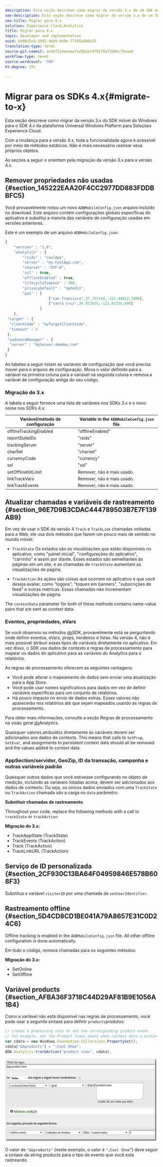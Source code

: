 ```yaml
---
description: Esta seção descreve como migrar da versão 3.x de um SDK móvel anterior do Windows para o SDK 4.x da plataforma Universal Windows Platform para Soluções Experience Cloud.
seo-description: Esta seção descreve como migrar da versão 3.x de um SDK móvel anterior do Windows para o SDK 4.x da plataforma Universal Windows Platform para Soluções Experience Cloud.
seo-title: Migrar para 4.x
solution: Experience Cloud,Analytics
title: Migrar para 4.x
topic: Developer and implementation
uuid: bdd6c5cd-3892-4e99-b69e-77105ad66e25
translation-type: tm+mt
source-git-commit: ae16f224eeaeefa29b2e1479270a72694c79aaa0
workflow-type: tm+mt
source-wordcount: '705'
ht-degree: 15%

---
```



# Migrar para os SDKs 4.x{#migrate-to-x}

Esta seção descreve como migrar da versão 3.x do SDK móvel do Windows para o SDK 4.x da plataforma Universal Windows Platform para Soluções Experience Cloud.

Com a mudança para a versão 4.x, toda a funcionalidade agora é acessível por meio de métodos estáticos. Não é mais necessário rastrear seus próprios objetos.

As seções a seguir o orientam pela migração da versão 3.x para a versão 4.x.

## Remover propriedades não usadas {#section_145222EAA20F4CC2977DD883FDDBBFC5}

Você provavelmente notou um novo `ADBMobileConfig.json` arquivo incluído no download. Este arquivo contém configurações globais específicas do aplicativo e substitui a maioria das variáveis de configuração usadas em versões anteriores.

Este é um exemplo de um arquivo `ADBMobileConfig.json`:

```js
{ 
    "version" : "1.0", 
    "analytics" : { 
        "rsids" : "coolApp", 
        "server" : "my.CoolApp.com", 
        "charset" : "UTF-8", 
        "ssl" : true, 
        "offlineEnabled" : true, 
        "lifecycleTimeout" : 300, 
        "privacyDefault" : "optedin", 
        "poi" : [ 
                    ["san francisco",37.757144,-122.44812,7000], 
                    ["santa cruz",36.972935,-122.01725,600] 
                ] 
    }, 
 "target" : { 
  "clientCode" : "myTargetClientCode", 
  "timeout" : 5 
 }, 
 "audienceManager" : { 
  "server" : "myServer.demdex.com" 
 } 
}
```

As tabelas a seguir listam as variáveis de configuração que você precisa mover para o arquivo de configuração. Mova o valor definido para a variável na primeira coluna para a variável na segunda coluna e remova a variável de configuração antiga do seu código.

### Migração do 3.x

A tabela a seguir fornece uma lista de variáveis nos SDKs 3.x e o novo nome nos SDKs 4.x:

| Variável/método de configuração | Variable in the `ADBMobileConfig.json` file. |
|--- |--- |
| offlineTrackingEnabled | &quot;offlineEnabled&quot; |
| reportSuiteIDs | &quot;rsids&quot; |
| trackingServer | &quot;server&quot; |
| charSet | &quot;charset&quot; |
| currencyCode | &quot;currency&quot; |
| ssl | &quot;ssl&quot; |
| setOfflineHitLimit | Remover, não é mais usado. |
| linkTrackVars | Remover, não é mais usado. |
| linkTrackEvents | Remover, não é mais usado. |

## Atualizar chamadas e variáveis de rastreamento {#section_96E7D9B3CDAC444789503B7E7F139AB9}

Em vez de usar o SDK da versão 4 `Track` e `TrackLink` chamadas voltadas para a Web, ele usa dois métodos que fazem um pouco mais de sentido no mundo móvel:

* `TrackState` Os estados são as visualizações que estão disponíveis no aplicativo, como &quot;painel inicial&quot;, &quot;configurações do aplicativo&quot;, &quot;carrinho&quot; e assim por diante. Esses estados são semelhantes às páginas em um site, e as chamadas de `trackState` aumentam as visualizações de página.

* `TrackAction` As ações são coisas que ocorrem no aplicativo e que você deseja avaliar, como &quot;logons&quot;, &quot;toques em banners&quot;, &quot;subscrições de feed&quot; e outras métricas. Essas chamadas não incrementam visualizações de página.

The `contextData` parameter for both of these methods contains name-value pairs that are sent as context data.

### Eventos, propriedades, eVars

Se você observou os métodos [do](/help/universal-windows/c-configuration/methods.md)SDK, provavelmente está se perguntando onde definir eventos, eVars, props, herdeiros e listas. Na versão 4, não é mais possível atribuir esses tipos de variáveis diretamente no aplicativo. Em vez disso, o SDK usa dados de contexto e regras de processamento para mapear os dados do aplicativo para as variáveis do Analytics para o relatórios.

As regras de processamento oferecem as seguintes vantagens:

* Você pode alterar o mapeamento de dados sem enviar uma atualização para a App Store.
* Você pode usar nomes significativos para dados em vez de definir variáveis específicas para um conjunto de relatórios.
* Há pouco impacto no envio de dados extras. Esses valores não aparecerão nos relatórios até que sejam mapeados usando as regras de processamento.

Para obter mais informações, consulte a seção Regras *de* processamento na visão geral [do](/help/universal-windows/analytics/analytics.md)Analytics.

Quaisquer valores atribuídos diretamente às variáveis devem ser adicionados aos dados de contexto. This means that calls to `SetProp`, `SetEvar`, and assignments to persistent context data should all be removed and the values added to context data.

### AppSection/servidor, GeoZip, ID da transação, campanha e outras variáveis padrão

Quaisquer outros dados que você estivesse configurando no objeto de medição, incluindo as variáveis listadas acima, devem ser adicionados aos dados de contexto. Ou seja, os únicos dados enviados com uma `TrackState` ou `TrackAction` chamada são a carga no `data` parâmetro.

**Substituir chamadas de rastreamento**

Throughout your code, replace the following methods with a call to `trackState` or `trackAction`:

**Migração do 3.x:**

* TrackAppState (TrackState)
* TrackEvents (TrackAction)
* Track (TrackAction)
* TrackLinkURL (TrackAction)

## Serviço de ID personalizada {#section_2CF930C13BA64F04959846E578B608F3}

Substitua a variável `visitorID` por uma chamada de `setUserIdentifier`.

## Rastreamento offline {#section_5D4CD8CD1BE041A79A8657E31C0D24C6}

Offline tracking is enabled in the `ADBMobileConfig.json` file. All other offline configuration is done automatically.

Em todo o código, remova chamadas para os seguintes métodos:

**Migração do 3.x:**

* SetOnline
* SetOffline

## Variável products {#section_AFBA36F3718C44D29AF81B9E1056A1B4}

Como a variável não está disponível nas regras de processamento, você pode usar a seguinte sintaxe para definir `products`produtos:

```js
// create a processing rule to set the corresponding product event. 
// for example, set the Product Views event when context data a.action = "product view" 
var cdata = new Windows.Foundation.Collections.PropertySet(); 
cdata["&&products"] = ";Cool Shoe"; 
ADB.Analytics.trackAction("product view", cdata);
```

![](assets/prod-view.png)

O valor de `"&&products"` (neste exemplo, o valor é `";Cool Shoe`&quot;) deve seguir a sintaxe da string products para o tipo de evento que você está rastreando.
